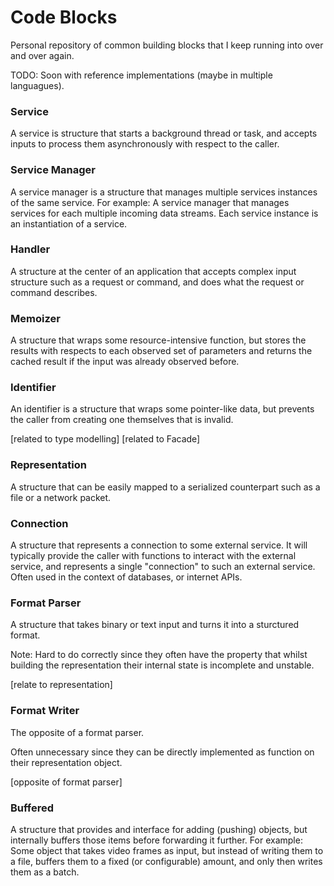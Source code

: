 # Code Blocks

Personal repository of common building blocks that I keep running into over and
over again.

TODO: Soon with reference implementations (maybe in multiple languagues).

### Service

A service is structure that starts a background thread or task, and accepts
inputs to process them asynchronously with respect to the caller.

### Service Manager

A service manager is a structure that manages multiple services instances of the
same service. For example: A service manager that manages services for each
multiple incoming data streams. Each service instance is an instantiation of a
service.

### Handler

A structure at the center of an application that accepts complex input structure
such as a request or command, and does what the request or command describes.

### Memoizer

A structure that wraps some resource-intensive function, but stores the results
with respects to each observed set of parameters and returns the cached result
if the input was already observed before.

### Identifier

An identifier is a structure that wraps some pointer-like data, but prevents the
caller from creating one themselves that is invalid.

[related to type modelling]
[related to Facade]

### Representation

A structure that can be easily mapped to a serialized counterpart such as a
file or a network packet.

### Connection

A structure that represents a connection to some external service. It will
typically provide the caller with functions to interact with the external
service, and represents a single "connection" to such an external service. Often
used in the context of databases, or internet APIs.

### Format Parser

A structure that takes binary or text input and turns it into a sturctured
format.

Note: Hard to do correctly since they often have the property that whilst
building the representation their internal state is incomplete and unstable.

[relate to representation]

### Format Writer

The opposite of a format parser.

Often unnecessary since they can be directly implemented as function on their
representation object.

[opposite of format parser]

### Buffered

A structure that provides and interface for adding (pushing) objects, but
internally buffers those items before forwarding it further. For example: Some
object that takes video frames as input, but instead of writing them to a file,
buffers them to a fixed (or configurable) amount, and only then writes them as a
batch.
